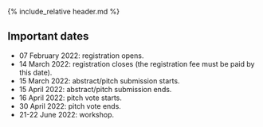 {% include_relative header.md %}

## Important dates

* 07 February 2022: registration opens.
* 14 March 2022: registration closes (the registration fee must be paid by this date).
* 15 March 2022: abstract/pitch submission starts.
* 15 April 2022: abstract/pitch submission ends.
* 16 April 2022: pitch vote starts.
* 30 April 2022: pitch vote ends.
* 21-22 June 2022: workshop.